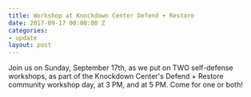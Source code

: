 ```yaml
---
title: Workshop at Knockdown Center Defend + Restore
date: 2017-09-17 00:00:00 Z
categories:
- update
layout: post
---
```


Join us on Sunday, September 17th, as we put on TWO self-defense workshops, as part of the Knockdown Center's Defend + Restore community workshop day, at 3 PM, and at 5 PM. Come for one or both!
